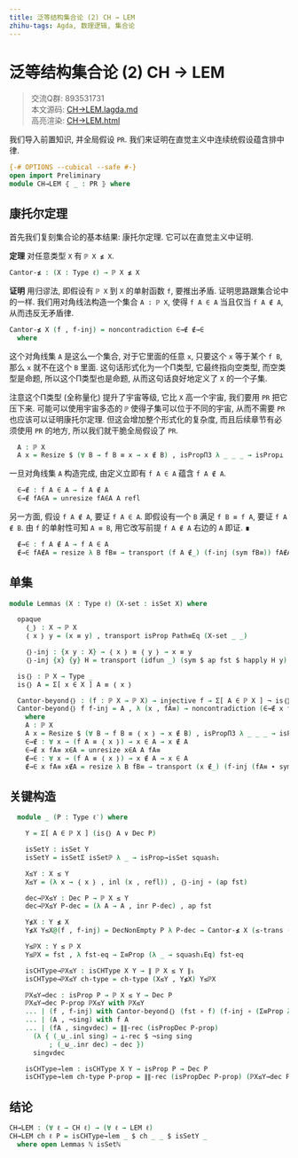 ```yaml
---
title: 泛等结构集合论 (2) CH → LEM
zhihu-tags: Agda, 数理逻辑, 集合论
---
```


# 泛等结构集合论 (2) CH → LEM

> 交流Q群: 893531731  
> 本文源码: [CH→LEM.lagda.md](https://github.com/choukh/USST/blob/main/src/CH→LEM.lagda.md)  
> 高亮渲染: [CH→LEM.html](https://choukh.github.io/USST/CH→LEM.html)  

我们导入前置知识, 并全局假设 `PR`. 我们来证明在直觉主义中连续统假设蕴含排中律.

```agda
{-# OPTIONS --cubical --safe #-}
open import Preliminary
module CH→LEM ⦃ _ : PR ⦄ where
```

## 康托尔定理

首先我们复刻集合论的基本结果: 康托尔定理. 它可以在直觉主义中证明.

**定理** 对任意类型 `X` 有 `ℙ X ≰ X`.

```agda
Cantor-≰ : (X : Type ℓ) → ℙ X ≰ X
```

**证明** 用归谬法, 即假设有 `ℙ X` 到 `X` 的单射函数 `f`, 要推出矛盾. 证明思路跟集合论中的一样. 我们用对角线法构造一个集合 `A : ℙ X`, 使得 `f A ∈ A` 当且仅当 `f A ∉ A`, 从而违反无矛盾律.

```agda
Cantor-≰ X (f , f-inj) = noncontradiction ∈→∉ ∉→∈
  where
```

这个对角线集 `A` 是这么一个集合, 对于它里面的任意 `x`, 只要这个 `x` 等于某个 `f B`, 那么 `x` 就不在这个 `B` 里面. 这句话形式化为一个Π类型, 它最终指向空类型, 而空类型是命题, 所以这个Π类型也是命题, 从而这句话良好地定义了 `X` 的一个子集.

注意这个Π类型 (全称量化) 提升了宇宙等级, 它比 `X` 高一个宇宙, 我们要用 `PR` 把它压下来. 可能可以使用宇宙多态的 `ℙ` 使得子集可以位于不同的宇宙, 从而不需要 `PR` 也应该可以证明康托尔定理. 但这会增加整个形式化的复杂度, 而且后续章节有必须使用 `PR` 的地方, 所以我们就干脆全局假设了 `PR`.

```agda
  A : ℙ X
  A x = Resize $ (∀ B → f B ≡ x → x ∉ B) , isPropΠ3 λ _ _ _ → isProp⊥
```

一旦对角线集 `A` 构造完成, 由定义立即有 `f A ∈ A` 蕴含 `f A ∉ A`.

```agda
  ∈→∉ : f A ∈ A → f A ∉ A
  ∈→∉ fA∈A = unresize fA∈A A refl
```

另一方面, 假设 `f A ∉ A`, 要证 `f A ∈ A`. 即假设有一个 `B` 满足 `f B ≡ f A`, 要证 `f A ∉ B`. 由 `f` 的单射性可知 `A ≡ B`, 用它改写前提 `f A ∉ A` 右边的 `A` 即证. ∎

```agda
  ∉→∈ : f A ∉ A → f A ∈ A
  ∉→∈ fA∉A = resize λ B fB≡ → transport (f A ∉_) (f-inj (sym fB≡)) fA∉A
```

## 单集

```agda
module Lemmas (X : Type ℓ) (X-set : isSet X) where

  opaque
    ｛_｝ : X → ℙ X
    ｛ x ｝ y = (x ≡ y) , transport isProp Path≡Eq (X-set _ _)

    ｛｝-inj : {x y : X} → ｛ x ｝ ≡ ｛ y ｝ → x ≡ y
    ｛｝-inj {x} {y} H = transport (idfun _) (sym $ ap fst $ happly H y) refl

  is｛｝ : ℙ X → Type _
  is｛｝ A = Σ[ x ∈ X ] A ≡ ｛ x ｝

  Cantor-beyond｛｝ : (f : ℙ X → ℙ X) → injective f → Σ[ A ∈ ℙ X ] ¬ is｛｝ (f A)
  Cantor-beyond｛｝ f f-inj = A , λ (x , fA≡) → noncontradiction (∈→∉ x fA≡) (∉→∈ x fA≡)
    where
    A : ℙ X
    A x = Resize $ (∀ B → f B ≡ ｛ x ｝ → x ∉ B) , isPropΠ3 λ _ _ _ → isProp⊥
    ∈→∉ : ∀ x → (f A ≡ ｛ x ｝) → x ∈ A → x ∉ A
    ∈→∉ x fA≡ x∈A = unresize x∈A A fA≡
    ∉→∈ : ∀ x → (f A ≡ ｛ x ｝) → x ∉ A → x ∈ A
    ∉→∈ x fA≡ x∉A = resize λ B fB≡ → transport (x ∉_) (f-inj (fA≡ ∙ sym fB≡)) x∉A
```

## 关键构造

```agda
  module _ (P : Type ℓ′) where

    Y = Σ[ A ∈ ℙ X ] (is｛｝ A ∨ Dec P)

    isSetY : isSet Y
    isSetY = isSetΣ isSetℙ λ _ → isProp→isSet squash₁

    X≤Y : X ≤ Y
    X≤Y = (λ x → ｛ x ｝ , inl (x , refl)) , ｛｝-inj ∘ (ap fst)

    dec→ℙX≤Y : Dec P → ℙ X ≤ Y
    dec→ℙX≤Y P-dec = (λ A → A , inr P-dec) , ap fst

    Y≰X : Y ≰ X
    Y≰X Y≤X@(f , f-inj) = DecNonEmpty P λ P-dec → Cantor-≰ X (≤-trans (dec→ℙX≤Y P-dec) Y≤X)

    Y≤ℙX : Y ≤ ℙ X
    Y≤ℙX = fst , λ fst-eq → Σ≡Prop (λ _ → squash₁Eq) fst-eq

    isCHType→ℙX≤Y : isCHType X Y → ∥ ℙ X ≤ Y ∥₁
    isCHType→ℙX≤Y ch-type = ch-type (X≤Y , Y≰X) Y≤ℙX

    ℙX≤Y→dec : isProp P → ℙ X ≤ Y → Dec P
    ℙX≤Y→dec P-prop ℙX≤Y with ℙX≤Y
    ... | (f , f-inj) with Cantor-beyond｛｝ (fst ∘ f) (f-inj ∘ (Σ≡Prop λ _ → squash₁Eq))
    ... | (A , ¬sing) with f A
    ... | (fA , sing∨dec) = ∥∥-rec (isPropDec P-prop)
      (λ { (_⊎_.inl sing) → ⊥-rec $ ¬sing sing
          ; (_⊎_.inr dec) → dec })
      sing∨dec

    isCHType→lem : isCHType X Y → isProp P → Dec P
    isCHType→lem ch-type P-prop = ∥∥-rec (isPropDec P-prop) (ℙX≤Y→dec P-prop) (isCHType→ℙX≤Y ch-type)
```

## 结论

```agda
CH→LEM : (∀ ℓ → CH ℓ) → (∀ ℓ → LEM ℓ)
CH→LEM ch ℓ P = isCHType→lem _ $ ch _ _ $ isSetY _
  where open Lemmas ℕ isSetℕ
```

